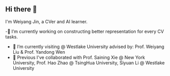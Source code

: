 ## Hi there 👋
I'm Weiyang Jin, a CVer and AI learner.

-🔭 I’m currently working on constructing better representation for every CV tasks.
- 🌱 I’m currently visiting @ Westlake University advised by: Prof. Weiyang Liu & Prof. Yandong Wen
- 👯 Previous I've collaborated with Prof. Saining Xie @ New York University, Prof. Hao Zhao @ TsingHua University, Siyuan Li @ Westlake University


<!--
**WayneJin0918/WayneJin0918** is a ✨ _special_ ✨ repository because its `README.md` (this file) appears on your GitHub profile.

Here are some ideas to get you started:

- 🔭 I’m currently working on ...
- 🌱 I’m currently learning ...
- 👯 I’m looking to collaborate on ...
- 🤔 I’m looking for help with ...
- 💬 Ask me about ...
- 📫 How to reach me: ...
- 😄 Pronouns: ...
- ⚡ Fun fact: ...
-->
